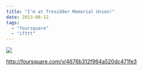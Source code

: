 ```yaml
---
title: "I'm at Tresidder Memorial Union!"
date: 2013-08-12
tags: 
  - "foursquare"
  - "ifttt"
---
```


![](images/staticmap?center=37.424178909151934,-122.17086553573608&zoom=16&size=710x440&maptype=roadmap&sensor=false&markers=color:red%7C37.424178909151934,-122.17086553573608)  
  
http://foursquare.com/v/4676b312f964a520dc471fe3
